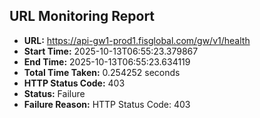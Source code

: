 ## URL Monitoring Report

- **URL:** https://api-gw1-prod1.fisglobal.com/gw/v1/health
- **Start Time:** 2025-10-13T06:55:23.379867
- **End Time:** 2025-10-13T06:55:23.634119
- **Total Time Taken:** 0.254252 seconds
- **HTTP Status Code:** 403
- **Status:** Failure
- **Failure Reason:** HTTP Status Code: 403
